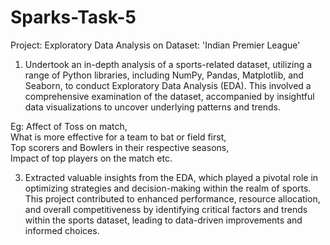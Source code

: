 # Sparks-Task-5
Project: Exploratory Data Analysis on Dataset: 'Indian Premier League'

1. Undertook an in-depth analysis of a sports-related dataset, utilizing a range of Python libraries, including NumPy, Pandas, Matplotlib, and Seaborn, to conduct Exploratory Data Analysis (EDA). This involved a comprehensive examination of the dataset, accompanied by insightful data visualizations to uncover underlying patterns and trends.
          
Eg: Affect of Toss on match,     
What is more effective for a team to bat or field first,       
Top scorers and Bowlers in their respective seasons,       
Impact of top players on the match etc.             

3. Extracted valuable insights from the EDA, which played a pivotal role in optimizing strategies and decision-making within the realm of sports. This project contributed to enhanced performance, resource allocation, and overall competitiveness by identifying critical factors and trends within the sports dataset, leading to data-driven improvements and informed choices.

